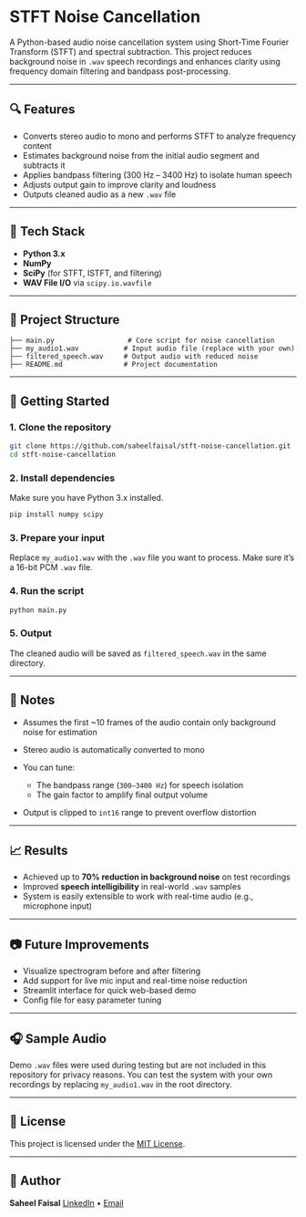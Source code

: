 # STFT Noise Cancellation

A Python-based audio noise cancellation system using Short-Time Fourier Transform (STFT) and spectral subtraction. This project reduces background noise in `.wav` speech recordings and enhances clarity using frequency domain filtering and bandpass post-processing.

---

## 🔍 Features

* Converts stereo audio to mono and performs STFT to analyze frequency content
* Estimates background noise from the initial audio segment and subtracts it
* Applies bandpass filtering (300 Hz – 3400 Hz) to isolate human speech
* Adjusts output gain to improve clarity and loudness
* Outputs cleaned audio as a new `.wav` file

---

## 💪 Tech Stack

* **Python 3.x**
* **NumPy**
* **SciPy** (for STFT, ISTFT, and filtering)
* **WAV File I/O** via `scipy.io.wavfile`

---

## 📂 Project Structure

```
├── main.py                  # Core script for noise cancellation
├── my_audio1.wav           # Input audio file (replace with your own)
├── filtered_speech.wav     # Output audio with reduced noise
├── README.md               # Project documentation
```

---

## 🚀 Getting Started

### 1. Clone the repository

```bash
git clone https://github.com/saheelfaisal/stft-noise-cancellation.git
cd stft-noise-cancellation
```

### 2. Install dependencies

Make sure you have Python 3.x installed.

```bash
pip install numpy scipy
```

### 3. Prepare your input

Replace `my_audio1.wav` with the `.wav` file you want to process. Make sure it’s a 16-bit PCM `.wav` file.

### 4. Run the script

```bash
python main.py
```

### 5. Output

The cleaned audio will be saved as `filtered_speech.wav` in the same directory.

---

## 📝 Notes

* Assumes the first \~10 frames of the audio contain only background noise for estimation
* Stereo audio is automatically converted to mono
* You can tune:

  * The bandpass range (`300–3400 Hz`) for speech isolation
  * The gain factor to amplify final output volume
* Output is clipped to `int16` range to prevent overflow distortion

---

## 📈 Results

* Achieved up to **70% reduction in background noise** on test recordings
* Improved **speech intelligibility** in real-world `.wav` samples
* System is easily extensible to work with real-time audio (e.g., microphone input)

---

## 📷 Future Improvements

* Visualize spectrogram before and after filtering
* Add support for live mic input and real-time noise reduction
* Streamlit interface for quick web-based demo
* Config file for easy parameter tuning

---

## 🎧 Sample Audio

Demo `.wav` files were used during testing but are not included in this repository for privacy reasons. You can test the system with your own recordings by replacing `my_audio1.wav` in the root directory.

---

## 🔗 License

This project is licensed under the [MIT License](LICENSE).

---

## 🤛️ Author

**Saheel Faisal**
[LinkedIn](https://www.linkedin.com/in/saheel-faisal) • [Email](mailto:saheelfaisal@outlook.com)
